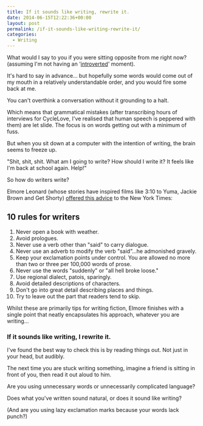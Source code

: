 ```yaml
---
title: If it sounds like writing, rewrite it.
date: 2014-06-15T12:22:36+00:00
layout: post
permalink: /if-it-sounds-like-writing-rewrite-it/
categories:
  - Writing
---
```

<p>What would I say to you if you were sitting opposite from me right now? (assuming I'm not having an '<a href="http://greig.cc/journal/falling-off-the-edge-of-conversations">introverted</a>' moment).</p><p>It's hard to say in advance... but hopefully some words would come out of my mouth in a relatively understandable order, and you would fire some back at me.</p><p>You can't overthink a conversation without it grounding to a halt.</p><p>Which means that grammatical mistakes (after transcribing hours of interviews for CycleLove, I've realised that human speech is peppered with them) are let slide. The focus is on words getting out with a minimum of fuss.&nbsp;</p><p>But when you sit down at a computer with the intention of writing, the brain seems to freeze up.</p><p>"Shit, shit, shit. What am I going to write? How should I write it? It feels like I'm back at school again. Help!"</p><p>So how do writers write?</p><p>Elmore Leonard (whose stories have inspired films like 3:10 to Yuma, Jackie Brown and Get Shorty) <a href="http://www.nytimes.com/2001/07/16/arts/writers-writing-easy-adverbs-exclamation-points-especially-hooptedoodle.html">offered this advice</a> to the New York Times:</p><h2>10 rules for writers</h2><ol><li>Never open a book with weather.</li><li>Avoid prologues.</li><li>Never use a verb other than "said" to carry dialogue.</li><li>Never use an adverb to modify the verb "said”…he admonished gravely.</li><li>Keep your exclamation points under control. You are allowed no more than two or three per 100,000 words of prose.&nbsp;</li><li>Never use the words "suddenly" or "all hell broke loose."</li><li>Use regional dialect, patois, sparingly.</li><li>Avoid detailed descriptions of characters.</li><li>Don't go into great detail describing places and things.</li><li>Try to leave out the part that readers tend to skip.</li></ol><p>Whilst these are primarily tips for writing fiction, Elmore finishes with a single point that neatly encapsulates his approach, whatever you are writing...</p><h3>If it sounds like writing, I rewrite it.</h3><p>I've found the best way to check this is by reading things out. Not just in your head, but audibly.&nbsp;</p><p>The next time you are stuck writing something, imagine a friend is sitting in front of you, then read it out aloud to him.</p><p>Are you using unnecessary words or unnecessarily complicated language?</p><p>Does what you've written sound natural, or does it sound like writing?</p><p>(And are you using lazy exclamation marks because your words lack punch?)</p>